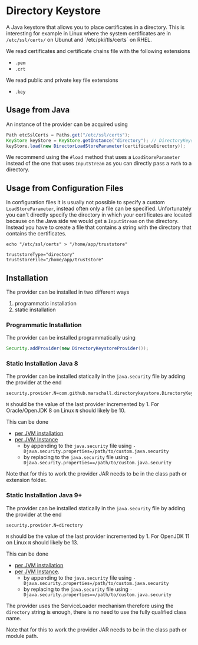Directory Keystore
==================

A Java keystore that allows you to place certificates in a directory. This is interesting for example in Linux where the system certificates are in `/etc/ssl/certs/` on Ubunut and ´/etc/pki/tls/certs´ on RHEL.

We read certificates and certificate chains file with the following extensions

* `.pem`
* `.crt`

We read public and private key file extensions

* `.key`

## Usage from Java

An instance of the provider can be acquired using

```java
Path etcSslCerts = Paths.get("/etc/ssl/certs");
KeyStore keyStore = KeyStore.getInstance("directory"); // DirectoryKeystoreProvider.TYPE
keyStore.load(new DirectorLoadStoreParameter(certificateDirectory));
```

We recommend using the `#load` method that uses a `LoadStoreParameter` instead of the one that uses `InputStream` as you can directly pass a `Path` to a directory.


## Usage from Configuration Files

In configuration files it is usually not possible to specify a custom `LoadStoreParameter`, instead often only a file can be specified. Unfortunately you can't directly specify the directory in which your certificates are located because on the Java side we would get a `InputStream` on the directory. Instead you have to create a file that contains a string with the directory that contains the certificates.

```
echo "/etc/ssl/certs" > "/home/app/truststore"
```

```
truststoreType="directory"
truststoreFile="/home/app/truststore"
```

## Installation

The provider can be installed in two different ways

1. programmatic installation
1. static installation

### Programmatic Installation

The provider can be installed programmatically using

```java
Security.addProvider(new DirectoryKeystoreProvider());
```

### Static Installation Java 8

The provider can be installed statically in the `java.security` file by adding the provider at the end

```
security.provider.N=com.github.marschall.directorykeystore.DirectoryKeystoreProvider
```

`N` should be the value of the last provider incremented by 1. For Oracle/OpenJDK 8 on Linux `N` should likely be 10.

This can be done
 * [per JVM installation](https://docs.oracle.com/javase/8/docs/technotes/guides/security/crypto/HowToImplAProvider.html#Configuring)
 * [per JVM Instance](https://docs.oracle.com/javase/8/docs/technotes/guides/security/crypto/HowToImplAProvider.html#AppA)
   * by appending to the `java.security` file using `-Djava.security.properties=/path/to/custom.java.security`
   * by replacing to the `java.security` file using `-Djava.security.properties==/path/to/custom.java.security`

Note that for this to work the provider JAR needs to be in the class path or extension folder.

### Static Installation Java 9+

The provider can be installed statically in the `java.security` file by adding the provider at the end

```
security.provider.N=directory
```

`N` should be the value of the last provider incremented by 1. For OpenJDK 11 on Linux `N` should likely be 13.

This can be done
 * [per JVM installation](https://docs.oracle.com/en/java/javase/11/security/howtoimplaprovider.html#GUID-831AA25F-F702-442D-A2E4-8DA6DEA16F33)
 * [per JVM Instance](https://docs.oracle.com/en/java/javase/11/security/java-authentication-and-authorization-service-jaas-reference-guide.html#GUID-106F4B32-B9A3-4B75-BDBF-29B252BB3F53).
   * by appending to the `java.security` file using `-Djava.security.properties=/path/to/custom.java.security`
   * by replacing to the `java.security` file using `-Djava.security.properties==/path/to/custom.java.security`
   
The provider uses the ServiceLoader mechanism therefore using the `directory` string is enough, there is no need to use the fully qualified class name.

Note that for this to work the provider JAR needs to be in the class path or module path.


